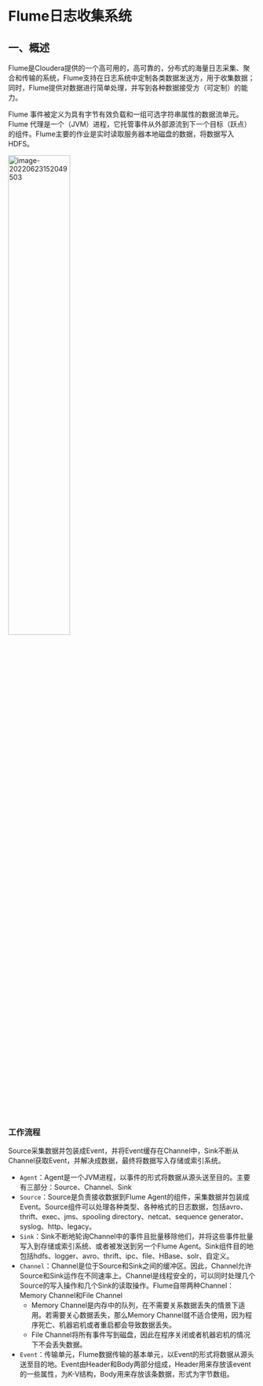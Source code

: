 # Flume日志收集系统

## 一、概述

Flume是Cloudera提供的一个高可用的，高可靠的，分布式的海量日志采集、聚合和传输的系统，Flume支持在日志系统中定制各类数据发送方，用于收集数据；同时，Flume提供对数据进行简单处理，并写到各种数据接受方（可定制）的能力。

Flume 事件被定义为具有字节有效负载和一组可选字符串属性的数据流单元。Flume 代理是一个（JVM）进程，它托管事件从外部源流到下一个目标（跃点）的组件。Flume主要的作业是实时读取服务器本地磁盘的数据，将数据写入HDFS。

<img src="https://knowledgeimagebed.oss-cn-hangzhou.aliyuncs.com/img/image-20220623152049503.png" alt="image-20220623152049503" width="50%;" />

### 工作流程

Source采集数据并包装成Event，并将Event缓存在Channel中，Sink不断从Channel获取Event，并解决成数据，最终将数据写入存储或索引系统。

- `Agent`：Agent是一个JVM进程，以事件的形式将数据从源头送至目的。主要有三部分：Source、Channel、Sink
- `Source`：Source是负责接收数据到Flume Agent的组件，采集数据并包装成Event。Source组件可以处理各种类型、各种格式的日志数据，包括avro、thrift、exec、jms、spooling directory、netcat、sequence generator、syslog、http、legacy。
- `Sink`：Sink不断地轮询Channel中的事件且批量移除他们，并将这些事件批量写入到存储或索引系统、或者被发送到另一个Flume Agent。Sink组件目的地包括hdfs、logger、avro、thrift、ipc、file、HBase、solr、自定义。
- `Channel`：Channel是位于Source和Sink之间的缓冲区。因此，Channel允许Source和Sink运作在不同速率上。Channel是线程安全的，可以同时处理几个Source的写入操作和几个Sink的读取操作。Flume自带两种Channel：Memory Channel和File Channel
  - Memory Channel是内存中的队列，在不需要关系数据丢失的情景下适用。若需要关心数据丢失，那么Memory Channel就不适合使用，因为程序死亡、机器宕机或者重启都会导致数据丢失。
  - File Channel将所有事件写到磁盘，因此在程序关闭或者机器宕机的情况下不会丢失数据。
- `Event`：传输单元，Flume数据传输的基本单元，以Event的形式将数据从源头送至目的地。Event由Header和Body两部分组成，Header用来存放该event的一些属性，为K-V结构，Body用来存放该条数据，形式为字节数组。